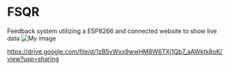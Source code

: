 # FSQR
Feedback system utilizing a ESP8266 and connected website to show live data
![My image](https://drive.google.com/uc?id=1zB5vWxx9wwHM8W6TXj1Qb7_aAWktk8oK)

https://drive.google.com/file/d/1zB5vWxx9wwHM8W6TXj1Qb7_aAWktk8oK/view?usp=sharing
